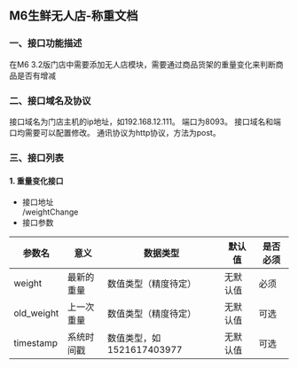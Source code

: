 ## M6生鲜无人店-称重文档

### 一、接口功能描述
在M6 3.2版门店中需要添加无人店模块，需要通过商品货架的重量变化来判断商品是否有增减

### 二、接口域名及协议
接口域名为门店主机的ip地址，如192.168.12.111。
端口为8093。
接口域名和端口均需要可以配置修改。
通讯协议为http协议，方法为post。
### 三、接口列表

#### 1. 重量变化接口
- 接口地址  
  /weightChange
- 接口参数

参数名|意义|数据类型|默认值|是否必须
---|---|---|---|---
weight|最新的重量|数值类型（精度待定）|无默认值|必须
old_weight|上一次重量|数值类型（精度待定）|无默认值|可选
timestamp|系统时间戳|数值类型，如1521617403977|无默认值|可选